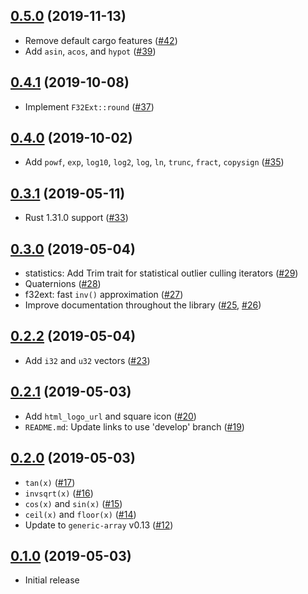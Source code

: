 ## [0.5.0] (2019-11-13)

- Remove default cargo features ([#42])
- Add `asin`, `acos`, and `hypot` ([#39])

## [0.4.1] (2019-10-08)

- Implement `F32Ext::round` ([#37])

## [0.4.0] (2019-10-02)

- Add `powf`, `exp`, `log10`, `log2`, `log`, `ln`, `trunc`, `fract`, `copysign` ([#35])

## [0.3.1] (2019-05-11)

- Rust 1.31.0 support ([#33])

## [0.3.0] (2019-05-04)

- statistics: Add Trim trait for statistical outlier culling iterators ([#29])
- Quaternions ([#28])
- f32ext: fast `inv()` approximation ([#27])
- Improve documentation throughout the library ([#25], [#26])

## [0.2.2] (2019-05-04)

- Add `i32` and `u32` vectors ([#23])

## [0.2.1] (2019-05-03)

- Add `html_logo_url` and square icon ([#20])
- `README.md`: Update links to use 'develop' branch ([#19])

## [0.2.0] (2019-05-03)

- `tan(x)` ([#17])
- `invsqrt(x)` ([#16])
- `cos(x)` and `sin(x)` ([#15])
- `ceil(x)` and `floor(x)` ([#14])
- Update to `generic-array` v0.13 ([#12])

## [0.1.0] (2019-05-03)

- Initial release

[0.5.0]: https://github.com/NeoBirth/micromath/pull/43
[#42]: https://github.com/NeoBirth/micromath/pull/42
[#39]: https://github.com/NeoBirth/micromath/pull/39
[0.4.1]: https://github.com/NeoBirth/micromath/pull/38
[#37]: https://github.com/NeoBirth/micromath/pull/37
[0.4.0]: https://github.com/NeoBirth/micromath/pull/36
[#35]: https://github.com/NeoBirth/micromath/pull/35
[0.3.1]: https://github.com/NeoBirth/micromath/pull/34
[#33]: https://github.com/NeoBirth/micromath/pull/33
[0.3.0]: https://github.com/NeoBirth/micromath/pull/30
[#29]: https://github.com/NeoBirth/micromath/pull/29
[#28]: https://github.com/NeoBirth/micromath/pull/28
[#27]: https://github.com/NeoBirth/micromath/pull/27
[#26]: https://github.com/NeoBirth/micromath/pull/26
[#25]: https://github.com/NeoBirth/micromath/pull/25
[0.2.2]: https://github.com/NeoBirth/micromath/pull/24
[#23]: https://github.com/NeoBirth/micromath/pull/23
[0.2.1]: https://github.com/NeoBirth/micromath/pull/21
[#20]: https://github.com/NeoBirth/micromath/pull/20
[#19]: https://github.com/NeoBirth/micromath/pull/19
[0.2.0]: https://github.com/NeoBirth/micromath/pull/18
[#17]: https://github.com/NeoBirth/micromath/pull/17
[#16]: https://github.com/NeoBirth/micromath/pull/16
[#15]: https://github.com/NeoBirth/micromath/pull/15
[#14]: https://github.com/NeoBirth/micromath/pull/14
[#12]: https://github.com/NeoBirth/micromath/pull/12
[0.1.0]: https://github.com/NeoBirth/micromath/pull/10
